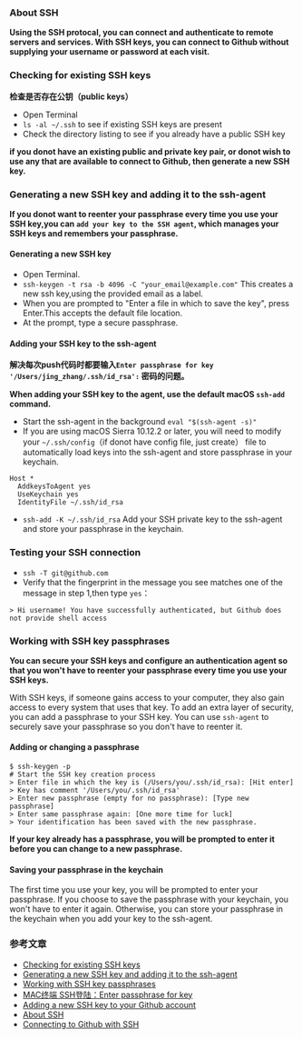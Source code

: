 ### About SSH
**Using the SSH protocal, you can connect and authenticate to remote servers and services. With SSH keys,
you can connect to Github without supplying your username or password at each visit.**
### Checking for existing SSH keys
**检查是否存在公钥（public keys）**

- Open Terminal
- `ls -al ~/.ssh` to see if existing SSH keys are present
- Check the directory listing to see if you already have a public SSH key

**if you donot have an existing public and private key pair, or donot wish to use any that are available to connect to Github,
then generate a new SSH key.**

### Generating a new SSH key and adding it to the ssh-agent
**If you donot want to reenter your passphrase every time you use your SSH key,you can `add your key to the SSH agent`,
which manages your SSH keys and remembers your passphrase.**

#### Generating a new SSH key
- Open Terminal.
- `ssh-keygen -t rsa -b 4096 -C "your_email@example.com"` This creates a new ssh key,using the provided email as a label.
- When you are prompted to "Enter a file in which to save the key", press Enter.This accepts the default file location.
- At the prompt, type a secure passphrase.

#### Adding your SSH key to the ssh-agent
**解决每次push代码时都要输入`Enter passphrase for key '/Users/jing_zhang/.ssh/id_rsa':` 密码的问题。**

**When adding your SSH key to the agent, use the default macOS `ssh-add` command.**

- Start the ssh-agent in the background  `eval "$(ssh-agent -s)"` 
- If you are using macOS Sierra 10.12.2 or later, you will need to modify your `~/.ssh/config`（if donot have config file, just create） file to automatically load keys into the ssh-agent and store passphrase in your keychain.
```
Host *
  AddkeysToAgent yes 
  UseKeychain yes
  IdentityFile ~/.ssh/id_rsa
```
- `ssh-add -K ~/.ssh/id_rsa`  Add your SSH private key to the ssh-agent and store your passphrase in the keychain.

### Testing your SSH connection
- `ssh -T git@github.com`
- Verify that the fingerprint in the message you see matches one of the message in step 1,then type `yes`：
```
> Hi username! You have successfully authenticated, but Github does not provide shell access
```
### Working with SSH key passphrases
**You can secure your SSH keys and configure an authentication agent so that you won't have to reenter
your passphrase every time you use your SSH keys.**

With SSH keys, if someone gains access to your computer, they also gain access to every system that uses that key.
To add an extra layer of security, you can add a passphrase to your SSH key. You can use `ssh-agent` to securely
save your passphrase so you don't have to reenter it.

#### Adding or changing a passphrase
```
$ ssh-keygen -p
# Start the SSH key creation process
> Enter file in which the key is (/Users/you/.ssh/id_rsa): [Hit enter]
> Key has comment '/Users/you/.ssh/id_rsa'
> Enter new passphrase (empty for no passphrase): [Type new passphrase]
> Enter same passphrase again: [One more time for luck]
> Your identification has been saved with the new passphrase.
```
**If your key already has a passphrase, you will be prompted to enter it before you can change to a new passphrase.**

#### Saving your passphrase in the keychain
The first time you use your key, you will be prompted to enter your passphrase. If you choose to
save the passphrase with your keychain, you won't have to enter it again.
Otherwise, you can store your passphrase in the keychain when you add your key to the ssh-agent.
 

### 参考文章
- [Checking for existing SSH keys](https://help.github.com/en/articles/checking-for-existing-ssh-keys)
- [Generating a new SSH key and adding it to the ssh-agent](https://help.github.com/en/articles/generating-a-new-ssh-key-and-adding-it-to-the-ssh-agent)
- [Working with SSH key passphrases](https://help.github.com/en/articles/working-with-ssh-key-passphrases)
- [MAC终端 SSH登陆：Enter passphrase for key](https://www.jianshu.com/p/5a5f3867d425)
- [Adding a new SSH key to your Github account](https://help.github.com/en/articles/adding-a-new-ssh-key-to-your-github-account)
- [About SSH](https://help.github.com/en/articles/about-ssh)
- [Connecting to Github with SSH](https://help.github.com/en/articles/connecting-to-github-with-ssh)